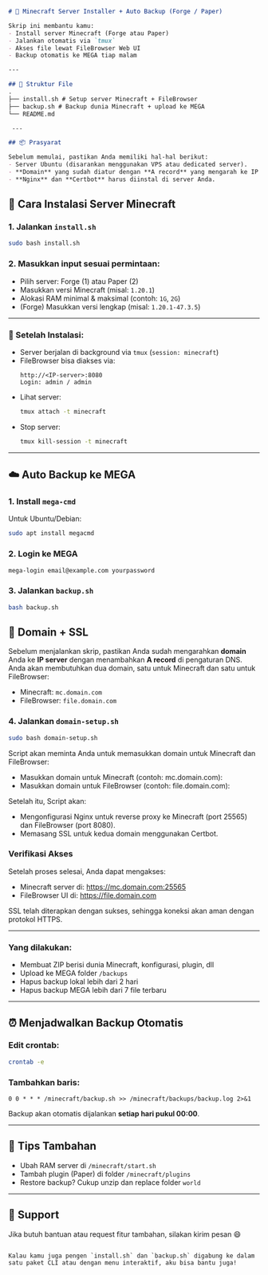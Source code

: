 ```markdown
# 🧱 Minecraft Server Installer + Auto Backup (Forge / Paper)

Skrip ini membantu kamu:
- Install server Minecraft (Forge atau Paper)
- Jalankan otomatis via `tmux`
- Akses file lewat FileBrowser Web UI
- Backup otomatis ke MEGA tiap malam

---

## 📁 Struktur File
.
├── install.sh # Setup server Minecraft + FileBrowser
├── backup.sh # Backup dunia Minecraft + upload ke MEGA
└── README.md

 ---

## 📦 Prasyarat

Sebelum memulai, pastikan Anda memiliki hal-hal berikut:
- Server Ubuntu (disarankan menggunakan VPS atau dedicated server).
- **Domain** yang sudah diatur dengan **A record** yang mengarah ke IP server Anda.
- **Nginx** dan **Certbot** harus diinstal di server Anda.

```

## 🚀 Cara Instalasi Server Minecraft

### 1. Jalankan `install.sh`

```bash
sudo bash install.sh
```

### 2. Masukkan input sesuai permintaan:
- Pilih server: Forge (1) atau Paper (2)
- Masukkan versi Minecraft (misal: `1.20.1`)
- Alokasi RAM minimal & maksimal (contoh: `1G`, `2G`)
- (Forge) Masukkan versi lengkap (misal: `1.20.1-47.3.5`)

---

### 🔧 Setelah Instalasi:
- Server berjalan di background via `tmux` (`session: minecraft`)
- FileBrowser bisa diakses via:
  ```
  http://<IP-server>:8080
  Login: admin / admin
  ```
- Lihat server:
  ```bash
  tmux attach -t minecraft
  ```
- Stop server:
  ```bash
  tmux kill-session -t minecraft
  ```

---

## ☁️ Auto Backup ke MEGA

### 1. Install `mega-cmd`
Untuk Ubuntu/Debian:
```bash
sudo apt install megacmd
```

### 2. Login ke MEGA
```bash
mega-login email@example.com yourpassword
```

### 3. Jalankan `backup.sh`

```bash
bash backup.sh
```

## 🚀 Domain + SSL 

Sebelum menjalankan skrip, pastikan Anda sudah mengarahkan **domain** Anda ke **IP server** dengan menambahkan **A record** di pengaturan DNS. Anda akan membutuhkan dua domain, satu untuk Minecraft dan satu untuk FileBrowser:
- Minecraft: `mc.domain.com`
- FileBrowser: `file.domain.com`

### 4. Jalankan `domain-setup.sh`

```bash
sudo bash domain-setup.sh
```
Script akan meminta Anda untuk memasukkan domain untuk Minecraft dan FileBrowser:
- Masukkan domain untuk Minecraft (contoh: mc.domain.com):
- Masukkan domain untuk FileBrowser (contoh: file.domain.com):

Setelah itu, Script akan:
- Mengonfigurasi Nginx untuk reverse proxy ke Minecraft (port 25565) dan FileBrowser (port 8080).
- Memasang SSL untuk kedua domain menggunakan Certbot.

### Verifikasi Akses
Setelah proses selesai, Anda dapat mengakses:
- Minecraft server di: https://mc.domain.com:25565
- FileBrowser UI di: https://file.domain.com

SSL telah diterapkan dengan sukses, sehingga koneksi akan aman dengan protokol HTTPS.

---

### Yang dilakukan:
- Membuat ZIP berisi dunia Minecraft, konfigurasi, plugin, dll
- Upload ke MEGA folder `/backups`
- Hapus backup lokal lebih dari 2 hari
- Hapus backup MEGA lebih dari 7 file terbaru

---

## ⏰ Menjadwalkan Backup Otomatis

### Edit crontab:
```bash
crontab -e
```

### Tambahkan baris:
```
0 0 * * * /minecraft/backup.sh >> /minecraft/backups/backup.log 2>&1
```

Backup akan otomatis dijalankan **setiap hari pukul 00:00**.

---

## 📌 Tips Tambahan

- Ubah RAM server di `/minecraft/start.sh`
- Tambah plugin (Paper) di folder `/minecraft/plugins`
- Restore backup? Cukup unzip dan replace folder `world`

---

## 💬 Support
Jika butuh bantuan atau request fitur tambahan, silakan kirim pesan 😄

```

Kalau kamu juga pengen `install.sh` dan `backup.sh` digabung ke dalam satu paket CLI atau dengan menu interaktif, aku bisa bantu juga!
